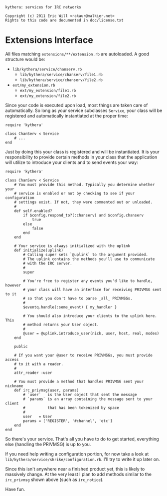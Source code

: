     kythera: services for IRC networks

    Copyright (c) 2011 Eric Will <rakaur@malkier.net>
    Rights to this code are documented in doc/license.txt

Extensions Interface
====================

All files matching `extensions/**/extension.rb` are autoloaded.
A good structure would be:

  * `lib/kythera/service/chanserv.rb`
    * `lib/kythera/service/chanserv/file1.rb`
    * `lib/kythera/service/chanserv/file2.rb`
  * `ext/my_extension.rb`
    * `ext/my_extension/file1.rb`
    * `ext/my_extension/file2.rb`

Since your code is executed upon load, most things are taken care of
automatically. So long as your service subclasses `Service`, your class will
be registered and automatically instantiated at the proper time:

    require 'kythera'

    class ChanServ < Service
        # ...
    end

Just by doing this your class is registered and will be instantiated. It is
your responsibility to provide certain methods in your class that the
application will utilize to introduce your clients and to send events your way:

    require 'kythera'

    class ChanServ < Service
        # You must provide this method. Typically you determine whether your
        # service is enabled or not by checking to see if your configuration
        # settings exist. If not, they were commented out or unloaded.
        #
        def self.enabled?
            if $config.respond_to?(:chanserv) and $config.chanserv
                true
            else
                false
            end
        end

        # Your service is always initialized with the uplink
        def initialize(uplink)
            # Calling super sets `@uplink` to the argument provided.
            # The uplink contains the methods you'll use to communicate
            # with the IRC server.
            #
            super

            # You're free to register any events you'd like to handle, however
            # your class will have an interface for receiving PRIVMSG sent to it
            # so that you don't have to parse _all_ PRIVMSGs.
            #
            $eventq.handle(:some_event) { my_handler }

            # You should also introduce your clients to the uplink here. This
            # method returns your User object.
            #
            @user = @uplink.introduce_user(nick, user, host, real, modes)
        end

        public

        # If you want your @user to receive PRIVMSGs, you must provide access
        # to it with a reader.
        #
        attr_reader :user

        # You must provide a method that handles PRIVMSG sent your nickname
        def irc_privmsg(user, params)
            # `user`   is the User object that sent the message
            # `params` is an array containing the message sent to your client
            #          that has been tokenized by space
            #
            user   = User
            params = ['REGISTER', '#channel', 'etc']
        end
    end

So there's your service. That's all you have to do to get started, everything
else (handling the PRIVMSG) is up to you.

If you need help writing a configuration portion, for now take a look at
`lib/kythera/service/shrike/configuration.rb`. I'll try to write it up later on.

Since this isn't anywhere near a finished product yet, this is likely to
massively change. At the very least I plan to add methods similar to the
`irc_privmsg` shown above (such as `irc_notice`).

Have fun.

